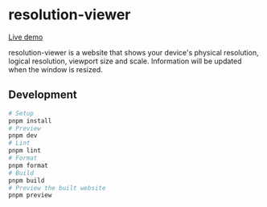 # resolution-viewer

[Live demo](https://resolution-viewer.cyrusyip.org/)

resolution-viewer is a website that shows your device's physical resolution, logical resolution, viewport size and scale. Information will be updated when the window is resized.

## Development

```sh
# Setup
pnpm install
# Preview
pnpm dev
# Lint
pnpm lint
# Format
pnpm format
# Build
pnpm build
# Preview the built website
pnpm preview
```
